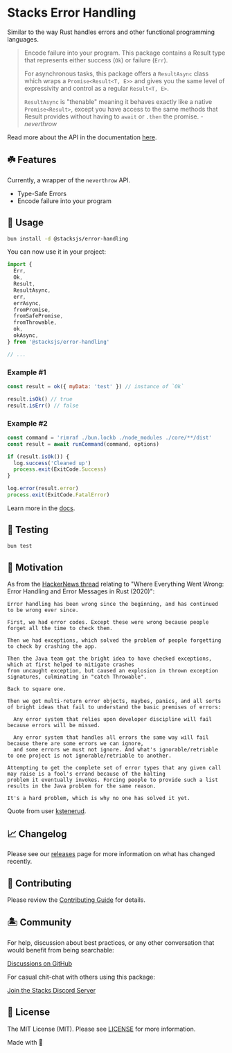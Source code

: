 # Stacks Error Handling

Similar to the way Rust handles errors and other functional programming languages.

>Encode failure into your program. This package contains a Result type that represents either success (`Ok`) or failure (`Err`).
>
>For asynchronous tasks, this package offers a `ResultAsync` class which wraps a `Promise<Result<T, E>>` and gives you the same level of expressivity and control as a regular `Result<T, E>`.
>
>`ResultAsync` is "thenable" meaning it behaves exactly like a native `Promise<Result>`, except you have access to the same methods that Result provides without having to `await` or `.then` the promise. _- neverthrow_

Read more about the API in the documentation [here](https://github.com/supermacro/neverthrow).

## ☘️ Features

Currently, a wrapper of the `neverthrow` API.

- Type-Safe Errors
- Encode failure into your program

## 🤖 Usage

```bash
bun install -d @stacksjs/error-handling
```

You can now use it in your project:

```js
import {
  Err,
  Ok,
  Result,
  ResultAsync,
  err,
  errAsync,
  fromPromise,
  fromSafePromise,
  fromThrowable,
  ok,
  okAsync,
} from '@stacksjs/error-handling'

// ...
```

### Example #1

```js
const result = ok({ myData: 'test' }) // instance of `Ok`

result.isOk() // true
result.isErr() // false
```

### Example #2

```js
const command = 'rimraf ./bun.lockb ./node_modules ./core/**/dist'
const result = await runCommand(command, options)

if (result.isOk()) {
  log.success('Cleaned up')
  process.exit(ExitCode.Success)
}

log.error(result.error)
process.exit(ExitCode.FatalError)
```

Learn more in the [docs](https://github.com/supermacro/neverthrow/wiki).

## 🧪 Testing

```bash
bun test
```

## 🤗 Motivation

As from the [HackerNews thread](https://news.ycombinator.com/item?id=26191006) relating to "Where Everything Went Wrong: Error Handling and Error Messages in Rust (2020)":

```
Error handling has been wrong since the beginning, and has continued to be wrong ever since.

First, we had error codes. Except these were wrong because people forget all the time to check them.

Then we had exceptions, which solved the problem of people forgetting to check by crashing the app.

Then the Java team got the bright idea to have checked exceptions, which at first helped to mitigate crashes
from uncaught exception, but caused an explosion in thrown exception signatures, culminating in "catch Throwable".

Back to square one.

Then we got multi-return error objects, maybes, panics, and all sorts of bright ideas that fail to understand the basic premises of errors:

  Any error system that relies upon developer discipline will fail because errors will be missed.

  Any error system that handles all errors the same way will fail because there are some errors we can ignore,
  and some errors we must not ignore. And what's ignorable/retriable to one project is not ignorable/retriable to another.

Attempting to get the complete set of error types that any given call may raise is a fool's errand because of the halting
problem it eventually invokes. Forcing people to provide such a list results in the Java problem for the same reason.

It's a hard problem, which is why no one has solved it yet.
```

Quote from user [kstenerud](https://news.ycombinator.com/user?id=kstenerud).

## 📈 Changelog

Please see our [releases](https://github.com/stacksjs/stacks/releases) page for more information on what has changed recently.

## 🚜 Contributing

Please review the [Contributing Guide](https://github.com/stacksjs/contributing) for details.

## 🏝 Community

For help, discussion about best practices, or any other conversation that would benefit from being searchable:

[Discussions on GitHub](https://github.com/stacksjs/stacks/discussions)

For casual chit-chat with others using this package:

[Join the Stacks Discord Server](https://discord.gg/stacksjs)

## 📄 License

The MIT License (MIT). Please see [LICENSE](https://github.com/stacksjs/stacks/tree/main/LICENSE.md) for more information.

Made with 💙
